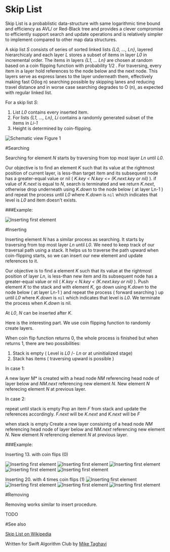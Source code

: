 # Skip List

Skip List is a probablistic data-structure  with same logarithmic time bound and
efficiency  as AVL/  or  Red-Black  tree and  provides  a  clever compromise  to
efficiently support  search and update  operations and is relatively  simpler to
implement compared to other map data structures.

A skip  list *S*  consists of  series of  sorted linked  lists *{L0,  ..., Ln}*,
layered hierarchicaly and each layer *L* stores  a subset of items in layer *L0*
in incremental order.  The items in layers  *{L1, ... Ln}* are  chosen at random
based on a coin flipping function  with probability 1/2 .  For traversing, every
item in  a layer  hold references  to the node  below and  the next  node.  This
layers serve as  express lanes to the layer underneath  them, effectively making
fast O(log n) searching possible by  skipping lanes and reducing travel distance
and in worse case  searching degrades to O (n), as  expected with regular linked
list.

For a skip list *S*:

1. List *L0* contains every inserted item.
2.  For lists *{L1, ..., Ln}*, *Li*  contains a randomly generated subset of the
   items in *Li-1*
3. Height is determined by coin-flipping.

![Schematic view](Images/Intro.png)
Figure 1


#Searching

Searching for  element *N* starts by  traversing from top most  layer *Ln* until
*L0*.

Our objective  is to find an  element *K* such  that its value at  the rightmost
position of current layer, is less-than  target item and its subsequent node has
a greater-equal  value or nil (  *K.key < N.key  <= (K.next.key or nil)*  ). if
value of *K.next* is equal to *N*,  search is terminated and we return *K.next*,
otherwise drop underneath using *K.down* to the node below ( at layer Ln-1 ) and
repeat the process until *L0* where *K.down* is `nil` which indicates that level
is *L0* and item doesn't exists.


###Example:

![Inserting first element](Images/Search1.png)

#Inserting

Inserting  element  *N*  has  a  similar process  as  searching.  It  starts  by
traversing from  top most layer *Ln*  until *L0*. We  need to keep track  of our
traversal path  using a  stack. It  helps us  to traverse  the path  upward when
coin-flipping starts, so we can insert  our new element and update references to
it.

Our objective  is to find  a element  *K* such that  its value at  the rightmost
position of  layer *Ln*,  is less-than new  item and its  subsequent node  has a
greater-equal value  or nil (  *K.key  < N.key <  (K.next.key or nil)*  ). Push
element *K*  to the stack and  with element *K*,  go down using *K.down*  to the
node below  ( at layer Ln-1  ) and repeat the  process ( forward searching  ) up
until  *L0* where  *K.down* is  `nil`  which indicates  that level  is *L0*.  We
terminate the process when *K.down* is nil.

At *L0*, *N* can be inserted after *K*.

Here is the  interesting part. We use coin flipping  function to randomly create
layers.

When  coin flip  function returns  0,  the whole  process is  finished but  when
returns 1, there are two possibilities:

1. Stack is empty ( Level is *L0* /- *Ln* or at uninitialized stage)
2. Stack has items ( traversing upward is possible )

In case 1:

A new layer M*  is created with a head node *NM* referencing  head node of layer
below  and *NM.next*  referencing new  element *N*.  New element  *N* referecing
element *N* at previous layer.

In case 2:

repeat until stack is empty Pop an item *F* from stack and update the references
accordingly.  *F.next* will be *K.next* and *K.next* will be *F*
	
when  stack  is  empty Create  a  new  layer  consisintg  of a  head  node  *NM*
referencing  head node  of layer  below  and *NM.next*  referencing new  element
*N*. New element *N* referencing element *N* at previous layer.
		 

###Example:

Inserting 13. with coin flips (0)

![Inserting first element](Images/Insert5.png)
![Inserting first element](Images/Insert6.png)
![Inserting first element](Images/insert7.png)
![Inserting first element](Images/Insert8.png)
![Inserting first element](Images/Insert9.png)



Inserting 20. with 4 times coin flips (1) 
![Inserting first element](Images/Insert9.png)
![Inserting first element](Images/Insert10.png)
![Inserting first element](Images/Insert11.png)
![Inserting first element](Images/Insert12.png)

#Removing

Removing works similar to insert procedure.

TODO

#See also

[Skip List on Wikipedia](https://en.wikipedia.org/wiki/Skip_list) 

Written for Swift Algorithm Club by [Mike Taghavi](https://github.com/mitghi)
